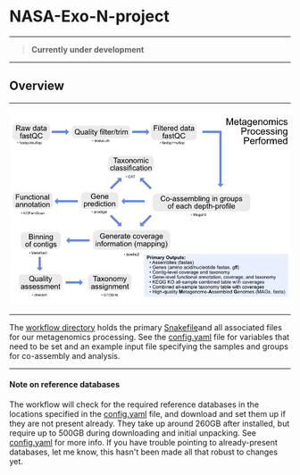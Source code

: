 # NASA-Exo-N-project

---
> **Currently under development**
---

## Overview

---

<p align="center">
<a href="../images/Metagenomics-processing-overview.png"><img src="../images/Metagenomics-processing-overview.png"></a>
</p>

--- 

The [workflow directory](workflow) holds the primary [Snakefile](workflow/Snakefile)and all associated files for our metagenomics processing. See the [config.yaml](workflow/config.yaml) file for variables that need to be set and an example input file specifying the samples and groups for co-assembly and analysis.

--- 

#### Note on reference databases
The workflow will check for the required reference databases in the locations specified in the [config.yaml](workflow/config.yaml) file, and download and set them up if they are not present already. They take up around 260GB after installed, but require up to 500GB during downloading and initial unpacking. See [config.yaml](workflow/config.yaml) for more info. If you have trouble pointing to already-present databases, let me know, this hasn't been made all that robust to changes yet. 
